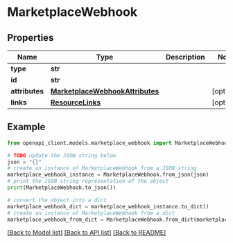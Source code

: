 # MarketplaceWebhook


## Properties

Name | Type | Description | Notes
------------ | ------------- | ------------- | -------------
**type** | **str** |  | 
**id** | **str** |  | 
**attributes** | [**MarketplaceWebhookAttributes**](MarketplaceWebhookAttributes.md) |  | [optional] 
**links** | [**ResourceLinks**](ResourceLinks.md) |  | [optional] 

## Example

```python
from openapi_client.models.marketplace_webhook import MarketplaceWebhook

# TODO update the JSON string below
json = "{}"
# create an instance of MarketplaceWebhook from a JSON string
marketplace_webhook_instance = MarketplaceWebhook.from_json(json)
# print the JSON string representation of the object
print(MarketplaceWebhook.to_json())

# convert the object into a dict
marketplace_webhook_dict = marketplace_webhook_instance.to_dict()
# create an instance of MarketplaceWebhook from a dict
marketplace_webhook_from_dict = MarketplaceWebhook.from_dict(marketplace_webhook_dict)
```
[[Back to Model list]](../README.md#documentation-for-models) [[Back to API list]](../README.md#documentation-for-api-endpoints) [[Back to README]](../README.md)


